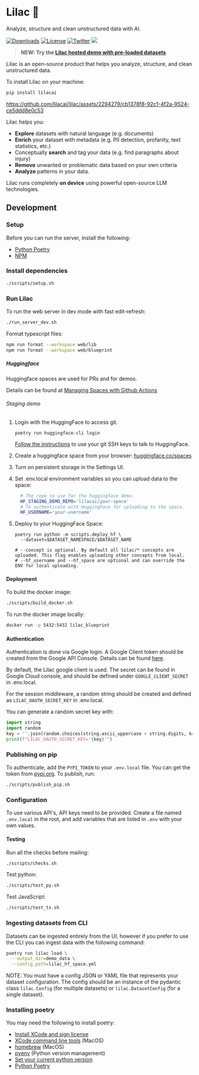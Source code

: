 # Lilac 🌸

Analyze, structure and clean unstructured data with AI.

[![Downloads](https://static.pepy.tech/badge/lilacai/month)](https://pepy.tech/project/lilacai)
[![License](https://img.shields.io/badge/License-Apache_2.0-blue.svg)](https://opensource.org/licenses/Apache-2.0)
[![Twitter](https://img.shields.io/twitter/follow/lilac_ai)](https://twitter.com/lilac_ai)
[![](https://dcbadge.vercel.app/api/server/YpGxQMyk?compact=true&style=flat)](https://discord.gg/YpGxQMyk)

> **NEW: Try the [Lilac hosted demo with pre-loaded datasets](https://lilacai-lilac.hf.space/)**

Lilac is an open-source product that helps you analyze, structure, and clean unstructured data.

To install Lilac on your machine:

```sh
pip install lilacai
```

https://github.com/lilacai/lilac/assets/2294279/cb1378f8-92c1-4f2a-9524-ce5ddd8e0c53

Lilac helps you:

- **Explore** datasets with natural language (e.g. documents)
- **Enrich** your dataset with metadata (e.g. PII detection, profanity, text statistics, etc.)
- Conceptually **search** and tag your data (e.g. find paragraphs about injury)
- **Remove** unwanted or problematic data based on your own criteria
- **Analyze** patterns in your data.

Lilac runs completely **on device** using powerful open-source LLM technologies.

## Development

### Setup

Before you can run the server, install the following:

- [Python Poetry](https://pypi.org/project/poetry/)
- [NPM](https://docs.npmjs.com/downloading-and-installing-node-js-and-npm)

### Install dependencies

```sh
./scripts/setup.sh
```

### Run Lilac

To run the web server in dev mode with fast edit-refresh:

```sh
./run_server_dev.sh
```

Format typescript files:

```sh
npm run format --workspace web/lib
npm run format --workspace web/blueprint
```

##### Huggingface

Huggingface spaces are used for PRs and for demos.

Details can be found at
[Managing Spaces with Github Actions](https://huggingface.co/docs/hub/spaces-github-actions)

###### Staging demo

1. Login with the HuggingFace to access git.

   `poetry run huggingface-cli login`

   [Follow the instructions](https://huggingface.co/docs/hub/repositories-getting-started) to use
   your git SSH keys to talk to HuggingFace.

1. Create a huggingface space from your browser:
   [huggingface.co/spaces](https://huggingface.co/spaces)

1. Turn on persistent storage in the Settings UI.

1. Set .env.local environment variables so you can upload data to the space:

   ```sh
     # The repo to use for the huggingface demo.
     HF_STAGING_DEMO_REPO='lilacai/your-space'
     # To authenticate with HuggingFace for uploading to the space.
     HF_USERNAME='your-username'
   ```

1. Deploy to your HuggingFace Space:

   ```
   poetry run python -m scripts.deploy_hf \
     --dataset=$DATASET_NAMESPACE/$DATASET_NAME

   # --concept is optional. By default all lilac/* concepts are uploaded. This flag enables uploading other concepts from local.
   # --hf_username and --hf_space are optional and can override the ENV for local uploading.
   ```

#### Deployment

To build the docker image:

```sh
./scripts/build_docker.sh
```

To run the docker image locally:

```sh
docker run -p 5432:5432 lilac_blueprint
```

#### Authentication

Authentication is done via Google login. A Google Client token should be created from the Google API
Console. Details can be found [here](https://developers.google.com/identity/protocols/oauth2).

By default, the Lilac google client is used. The secret can be found in Google Cloud console, and
should be defined under `GOOGLE_CLIENT_SECRET` in .env.local.

For the session middleware, a random string should be created and defined as
`LILAC_OAUTH_SECRET_KEY` in .env.local.

You can generate a random secret key with:

```py
import string
import random
key = ''.join(random.choices(string.ascii_uppercase + string.digits, k=64))
print(f"LILAC_OAUTH_SECRET_KEY='{key}'")
```

### Publishing on pip

To authenticate, add the `PYPI_TOKEN` to your `.env.local` file. You can get the token from
[pypi.org](https://pypi.org/manage/project/lilacai/settings/). To publish, run:

```sh
./scripts/publish_pip.sh
```

### Configuration

To use various API's, API keys need to be provided. Create a file named `.env.local` in the root,
and add variables that are listed in `.env` with your own values.

#### Testing

Run all the checks before mailing:

```sh
./scripts/checks.sh
```

Test python:

```sh
./scripts/test_py.sh
```

Test JavaScript:

```sh
./scripts/test_ts.sh
```

### Ingesting datasets from CLI

Datasets can be ingested entirely from the UI, however if you prefer to use the CLI you can ingest
data with the following command:

```sh
poetry run lilac load \
  --output_dir=demo_data \
  --config_path=lilac_hf_space.yml
```

NOTE: You must have a config JSON or YAML file that represents your dataset configuration. The
config should be an instance of the pydantic class `lilac.Config` (for multiple datasets) or
`lilac.DatasetConfig` (for a single dataset).

### Installing poetry

You may need the following to install poetry:

- [Install XCode and sign license](https://apps.apple.com/us/app/xcode/id497799835?mt=12)
- [XCode command line tools](https://mac.install.guide/commandlinetools/4.html) (MacOS)
- [homebrew](https://brew.sh/) (MacOS)
- [pyenv](https://github.com/pyenv/pyenv) (Python version management)
- [Set your current python version](./.python-version)
- [Python Poetry](https://pypi.org/project/poetry/)

